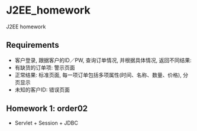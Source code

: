 # J2EE_homework
J2EE homework

## Requirements
* 客户登录, 跟据客户的ID／PW, 查询订单情况, 并根据具体情况, 返回不同结果:
* 有缺货的订单项: 警示页面
* 正常结果: 标准页面, 每一项订单包括多项属性(时间、名称、数量、价格), 分页显示
* 未知的客户ID: 错误页面

## Homework 1: order02
* Servlet + Session + JDBC
